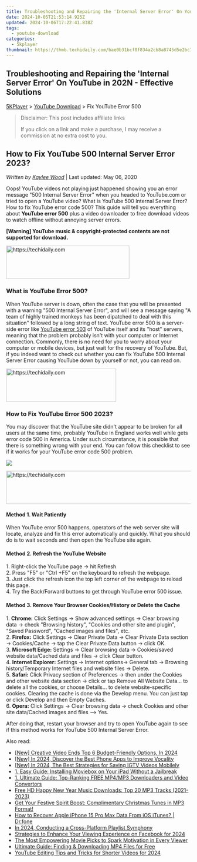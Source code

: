 ```yaml
---
title: Troubleshooting and Repairing the 'Internal Server Error' On YouTube in 202N - Effective Solutions
date: 2024-10-05T21:53:14.925Z
updated: 2024-10-06T17:22:41.838Z
tags:
  - youtube-download
categories:
  - 5kplayer
thumbnail: https://thmb.techidaily.com/bae0b31bcf0f834a2cb8a8745d5e2bc7c01fc184bad894f3a2d80e9f7aedc125.jpg
---
```


## Troubleshooting and Repairing the 'Internal Server Error' On YouTube in 202N - Effective Solutions

[5KPlayer](https://tools.techidaily.com/5kplayer/products/) \> [YouTube Download](https://tools.techidaily.com/5kplayer/youtube-download/) \> Fix YouTube Error 500

>  Disclaimer: This post includes affiliate links
>
>  If you click on a link and make a purchase, I may receive a commission at no extra cost to you.
>

## How to Fix YouTube 500 Internal Server Error 2023?

 _Written by [Kaylee Wood](https://www.quora.com/profile/Amanda-Hu-21)_ | Last updated: May 06, 2020 

Oops! YouTube videos not playing just happened showing you an error message "500 Internal Server Error" when you headed to YouTube.com or tried to open a YouTube video? What is YouTube 500 Internal Server Error? How to fix YouTube error code 500? This guide will tell you everything about **YouTube error 500** plus a video downloader to free download videos to watch offline without annoying server errors. 

**\[Warning\] YouTube music & copyright-protected contents are not supported for download.**

<!-- affiliate ads begin -->
<a href="https://aligracehair.sjv.io/c/5597632/2135358/19272" target="_top" id="2135358">
  <img src="//a.impactradius-go.com/display-ad/19272-2135358" border="0" alt="https://techidaily.com" width="336" height="90"/>
</a>
<img height="0" width="0" src="https://aligracehair.sjv.io/i/5597632/2135358/19272" style="position:absolute;visibility:hidden;" border="0" />
<!-- affiliate ads end -->

### What is YouTube Error 500?

When YouTube server is down, often the case that you will be presented with a warning "500 Internal Server Error", and will see a message saying "A team of highly trained monkeys has been dipatched to deal with this situation" followed by a long string of text. YouTube error 500 is a server-side error like [YouTube error 503](https://tools.techidaily.com/5kplayer/youtube-download/) of YouTube itself and its "host" servers, meaning that the problem probably isn't with your computer or Internet connection. Commonly, there is no need for you to worry about your computer or mobile devices, but just wait for the recovery of YouTube. But, if you indeed want to check out whether you can fix YouTube 500 Internal Server Error causing YouTube down by yourself or not, you can read on.

<!-- affiliate ads begin -->
<a href="https://aidotcom.pxf.io/c/5597632/2129041/19576" target="_top" id="2129041">
  <img src="//a.impactradius-go.com/display-ad/19576-2129041" border="0" alt="https://techidaily.com" width="300" height="90"/>
</a>
<img height="0" width="0" src="https://aidotcom.pxf.io/i/5597632/2129041/19576" style="position:absolute;visibility:hidden;" border="0" />
<!-- affiliate ads end -->

### How to Fix YouTube Error 500 2023?

You may discover that the YouTube site didn't appear to be broken for all users at the same time, probably YouTube in England works well while gets error code 500 in America. Under such circumstance, it is possible that there is something wrong with your end. You can follow this checklist to see if it works for your YouTube error code 500 problem.

![](https://www.5kplayer.com/youtube-download/img/youtube-error-500.jpg) 

<!-- affiliate ads begin -->
<a href="https://aligracehair.sjv.io/c/5597632/2012406/19272" target="_top" id="2012406">
  <img src="//a.impactradius-go.com/display-ad/19272-2012406" border="0" alt="https://techidaily.com" width="728" height="90"/>
</a>
<img height="0" width="0" src="https://aligracehair.sjv.io/i/5597632/2012406/19272" style="position:absolute;visibility:hidden;" border="0" />
<!-- affiliate ads end -->

#### **Method 1\. Wait Patiently**

When YouTube error 500 happens, operators of the web server site will locate, analyze and fix this error automatically and quickly. What you should do is to wait seconds and then open the YouTube site again.

#### **Method 2\. Refresh the YouTube Website**

1\. Right-click the YouTube page -> hit Refresh  
 2\. Press "F5" or "Ctrl +F5" on the keyboard to refresh the webpage.  
 3\. Just click the refresh icon the top left corner of the webpage to reload this page.  
 4\. Try the Back/Forward buttons to get through YouTube error 500 issue.

#### **Method 3\. Remove Your Browser Cookies/History or Delete the Cache**

1\. **Chrome:** Click Settings -> Show advanced settings -> Clear browsing data -> check "Browsing history", "Cookies and other site and plugin", "Saved Password", "Cached images and files", etc.  
 2\. **Firefox:** Click Settings -> Clear Private Data -> Clear Private Data section -> Cookies/Cache -> tap the Clear Private Data button -> click OK.  
 3\. **Microsoft Edge:** Settings -> Clear browsing data -> Cookies/saved website data/Cached data and files -> click Clear button.  
 4\. **Internet Explorer:** Settings -> Internet options-> General tab -> Browsing history/Temporary Internet files and website files -> Delete.  
 5\. **Safari:** Click Privacy section of Preferences -> then under the Cookies and other website data section -> click or tap Remove All Website Data… to delete all the cookies, or choose Details... to delete website-specific cookies. Clearing the cache is done via the Develop menu. You can just tap or click Develop and then Empty Caches.  
 6\. **Opera:** Click Settings -> Clear browsing data -> check Cookies and other site data/Cached images and files –> Yes.

After doing that, restart your browser and try to open YouTube again to see if this method works for YouTube 500 Internal Server Error.

<ins class="adsbygoogle"
     style="display:block"
     data-ad-format="autorelaxed"
     data-ad-client="ca-pub-7571918770474297"
     data-ad-slot="1223367746"></ins>

<ins class="adsbygoogle"
     style="display:block"
     data-ad-client="ca-pub-7571918770474297"
     data-ad-slot="8358498916"
     data-ad-format="auto"
     data-full-width-responsive="true"></ins>

<span class="atpl-alsoreadstyle">Also read:</span>
<div><ul>
<li><a href="https://youtube-webster.techidaily.com/reative-video-ends-top-6-budget-friendly-options-in-2024/"><u>[New] Creative Video Ends Top 6 Budget-Friendly Options, In 2024</u></a></li>
<li><a href="https://on-screen-recording.techidaily.com/new-in-2024-discover-the-best-phone-apps-to-improve-vocality/"><u>[New] In 2024, Discover the Best Phone Apps to Improve Vocality</u></a></li>
<li><a href="https://instagram-video-files.techidaily.com/new-in-2024-the-best-strategies-for-saving-igtv-videos-mobilely/"><u>[New] In 2024, The Best Strategies for Saving IGTV Videos Mobilely</u></a></li>
<li><a href="https://youtube-video-recordings.techidaily.com/1-easy-guide-installing-moviebox-on-your-ipad-without-a-jailbreak/"><u>1. Easy Guide: Installing Moviebox on Your iPad Without a Jailbreak</u></a></li>
<li><a href="https://youtube-video-recordings.techidaily.com/1-ultimate-guide-top-ranking-free-mp4mp3-downloaders-and-video-convertors/"><u>1. Ultimate Guide: Top-Ranking FREE MP4/MP3 Downloaders and Video Convertors</u></a></li>
<li><a href="https://youtube-video-recordings.techidaily.com/free-hd-happy-new-year-music-downloads-top-20-mp3-tracks-2021-2023/"><u>Free HD Happy New Year Music Downloads: Top 20 MP3 Tracks (2021-2023)</u></a></li>
<li><a href="https://youtube-video-recordings.techidaily.com/get-your-festive-spirit-boost-complimentary-christmas-tunes-in-mp3-format/"><u>Get Your Festive Spirit Boost: Complimentary Christmas Tunes in MP3 Format!</u></a></li>
<li><a href="https://techidaily.com/how-to-recover-apple-iphone-15-pro-max-data-from-ios-itunes-drfone-by-drfone-ios-data-recovery-ios-data-recovery/"><u>How to Recover Apple iPhone 15 Pro Max Data From iOS iTunes? | Dr.fone</u></a></li>
<li><a href="https://extra-resources.techidaily.com/in-2024-conducting-a-cross-platform-playlist-symphony/"><u>In 2024, Conducting a Cross-Platform Playlist Symphony</u></a></li>
<li><a href="https://facebook-video-files.techidaily.com/strategies-to-enhance-your-viewing-experience-on-facebook-for-2024/"><u>Strategies to Enhance Your Viewing Experience on Facebook for 2024</u></a></li>
<li><a href="https://youtube-video-recordings.techidaily.com/the-most-empowering-movie-picks-to-spark-motivation-in-every-viewer/"><u>The Most Empowering Movie Picks to Spark Motivation in Every Viewer</u></a></li>
<li><a href="https://youtube-video-recordings.techidaily.com/ultimate-guide-finding-and-downloading-mp4-files-for-free/"><u>Ultimate Guide: Finding & Downloading MP4 Files for Free</u></a></li>
<li><a href="https://facebook-record-videos.techidaily.com/youtube-editing-tips-and-tricks-for-shorter-videos-for-2024/"><u>YouTube Editing Tips and Tricks for Shorter Videos for 2024</u></a></li>
</ul></div>

